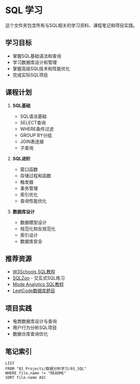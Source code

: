 # SQL 学习

这个文件夹包含所有与SQL相关的学习资料、课程笔记和项目实践。

## 学习目标
- 掌握SQL基础语法和查询
- 学习数据库设计和管理
- 掌握高级SQL技术和性能优化
- 完成实际SQL项目

## 课程计划
1. **SQL基础**
   - SQL语法基础
   - SELECT查询
   - WHERE条件过滤
   - GROUP BY分组
   - JOIN表连接
   - 子查询

2. **SQL进阶**
   - 窗口函数
   - 存储过程和函数
   - 触发器
   - 事务管理
   - 索引优化
   - 查询性能优化

3. **数据库设计**
   - 数据模型设计
   - 规范化和反规范化
   - 索引设计
   - 数据库安全

## 推荐资源
- [W3Schools SQL教程](https://www.w3schools.com/sql/)
- [SQLZoo](https://sqlzoo.net/) - 交互式SQL练习
- [Mode Analytics SQL教程](https://mode.com/sql-tutorial/)
- [LeetCode数据库题目](https://leetcode.com/problemset/database/)

## 项目实践
- 电商数据库设计与查询
- 用户行为分析SQL项目
- 数据仓库查询优化

## 笔记索引
```dataview
LIST
FROM "01 Projects/数据分析学习/01_SQL"
WHERE file.name != "README"
SORT file.name ASC
``` 